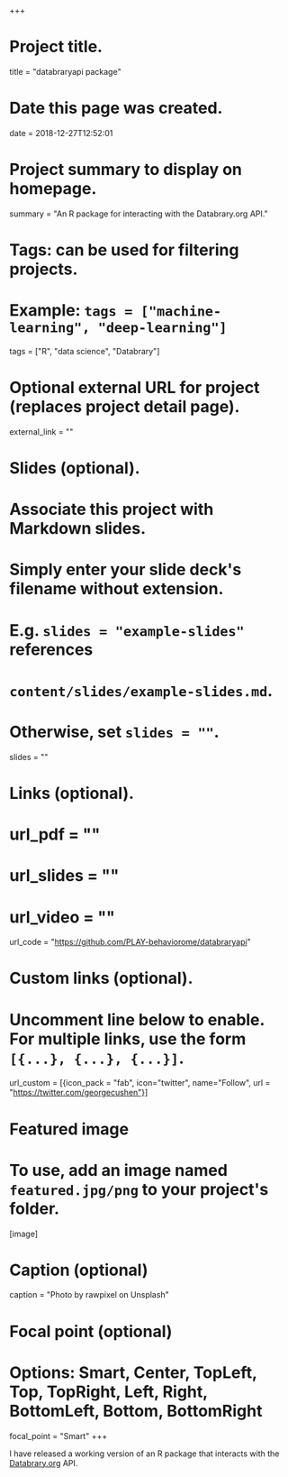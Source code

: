 +++
# Project title.
title = "databraryapi package"

# Date this page was created.
date = 2018-12-27T12:52:01

# Project summary to display on homepage.
summary = "An R package for interacting with the Databrary.org API."

# Tags: can be used for filtering projects.
# Example: `tags = ["machine-learning", "deep-learning"]`
tags = ["R", "data science", "Databrary"]

# Optional external URL for project (replaces project detail page).
external_link = ""

# Slides (optional).
#   Associate this project with Markdown slides.
#   Simply enter your slide deck's filename without extension.
#   E.g. `slides = "example-slides"` references 
#   `content/slides/example-slides.md`.
#   Otherwise, set `slides = ""`.
slides = ""

# Links (optional).
# url_pdf = ""
# url_slides = ""
# url_video = ""
url_code = "https://github.com/PLAY-behaviorome/databraryapi"

# Custom links (optional).
#   Uncomment line below to enable. For multiple links, use the form `[{...}, {...}, {...}]`.
url_custom = [{icon_pack = "fab", icon="twitter", name="Follow", url = "https://twitter.com/georgecushen"}]

# Featured image
# To use, add an image named `featured.jpg/png` to your project's folder. 
[image]
  # Caption (optional)
  caption = "Photo by rawpixel on Unsplash"
  
  # Focal point (optional)
  # Options: Smart, Center, TopLeft, Top, TopRight, Left, Right, BottomLeft, Bottom, BottomRight
  focal_point = "Smart"
+++

I have released a working version of an R package that interacts with the [Databrary.org](http://databrary.org) API.
